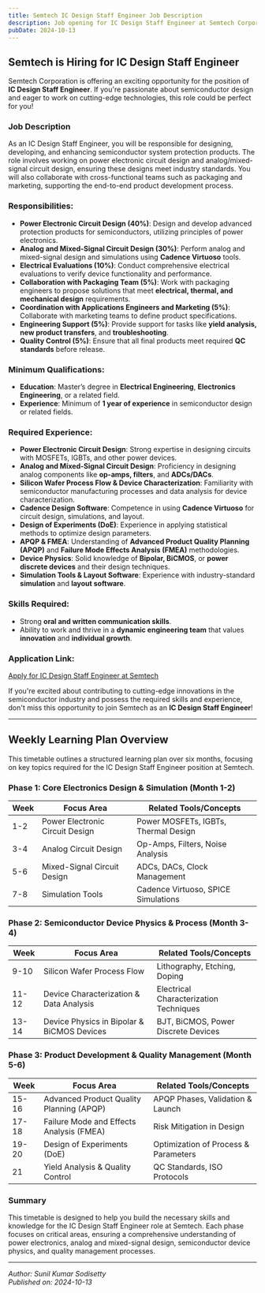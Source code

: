 ```yaml
---
title: Semtech IC Design Staff Engineer Job Description
description: Job opening for IC Design Staff Engineer at Semtech Corporation
pubDate: 2024-10-13
---
```


## Semtech is Hiring for IC Design Staff Engineer

Semtech Corporation is offering an exciting opportunity for the position of **IC Design Staff Engineer**. If you're passionate about semiconductor design and eager to work on cutting-edge technologies, this role could be perfect for you!

### **Job Description**

As an IC Design Staff Engineer, you will be responsible for designing, developing, and enhancing semiconductor system protection products. The role involves working on power electronic circuit design and analog/mixed-signal circuit design, ensuring these designs meet industry standards. You will also collaborate with cross-functional teams such as packaging and marketing, supporting the end-to-end product development process.

### **Responsibilities:**

- **Power Electronic Circuit Design (40%)**: Design and develop advanced protection products for semiconductors, utilizing principles of power electronics.
- **Analog and Mixed-Signal Circuit Design (30%)**: Perform analog and mixed-signal design and simulations using **Cadence Virtuoso** tools.
- **Electrical Evaluations (10%)**: Conduct comprehensive electrical evaluations to verify device functionality and performance.
- **Collaboration with Packaging Team (5%)**: Work with packaging engineers to propose solutions that meet **electrical, thermal, and mechanical design** requirements.
- **Coordination with Applications Engineers and Marketing (5%)**: Collaborate with marketing teams to define product specifications.
- **Engineering Support (5%)**: Provide support for tasks like **yield analysis, new product transfers**, and **troubleshooting**.
- **Quality Control (5%)**: Ensure that all final products meet required **QC standards** before release.

### **Minimum Qualifications:**

- **Education**: Master’s degree in **Electrical Engineering**, **Electronics Engineering**, or a related field.
- **Experience**: Minimum of **1 year of experience** in semiconductor design or related fields.

### **Required Experience:**

- **Power Electronic Circuit Design**: Strong expertise in designing circuits with MOSFETs, IGBTs, and other power devices.
- **Analog and Mixed-Signal Circuit Design**: Proficiency in designing analog components like **op-amps, filters**, and **ADCs/DACs**.
- **Silicon Wafer Process Flow & Device Characterization**: Familiarity with semiconductor manufacturing processes and data analysis for device characterization.
- **Cadence Design Software**: Competence in using **Cadence Virtuoso** for circuit design, simulations, and layout.
- **Design of Experiments (DoE)**: Experience in applying statistical methods to optimize design parameters.
- **APQP & FMEA**: Understanding of **Advanced Product Quality Planning (APQP)** and **Failure Mode Effects Analysis (FMEA)** methodologies.
- **Device Physics**: Solid knowledge of **Bipolar, BiCMOS**, or **power discrete devices** and their design techniques.
- **Simulation Tools & Layout Software**: Experience with industry-standard **simulation** and **layout software**.

### **Skills Required:**

- Strong **oral and written communication skills**.
- Ability to work and thrive in a **dynamic engineering team** that values **innovation** and **individual growth**.

### **Application Link:**
[Apply for IC Design Staff Engineer at Semtech](https://semtech.wd1.myworkdayjobs.com/SemtechCareers/job/IND---Hyderabad-India/Staff-Engineer--IC-Design_REQ2439)

If you're excited about contributing to cutting-edge innovations in the semiconductor industry and possess the required skills and experience, don't miss this opportunity to join Semtech as an **IC Design Staff Engineer**!

---

## Weekly Learning Plan Overview

This timetable outlines a structured learning plan over six months, focusing on key topics required for the IC Design Staff Engineer position at Semtech.

### **Phase 1: Core Electronics Design & Simulation (Month 1-2)**

| Week   | Focus Area                                 | Related Tools/Concepts                           |
|--------|--------------------------------------------|-------------------------------------------------|
| 1-2    | Power Electronic Circuit Design             | Power MOSFETs, IGBTs, Thermal Design            |
| 3-4    | Analog Circuit Design                       | Op-Amps, Filters, Noise Analysis                 |
| 5-6    | Mixed-Signal Circuit Design                 | ADCs, DACs, Clock Management                    |
| 7-8    | Simulation Tools                           | Cadence Virtuoso, SPICE Simulations              |

### **Phase 2: Semiconductor Device Physics & Process (Month 3-4)**

| Week   | Focus Area                                 | Related Tools/Concepts                           |
|--------|--------------------------------------------|-------------------------------------------------|
| 9-10   | Silicon Wafer Process Flow                 | Lithography, Etching, Doping                     |
| 11-12  | Device Characterization & Data Analysis     | Electrical Characterization Techniques            |
| 13-14  | Device Physics in Bipolar & BiCMOS Devices | BJT, BiCMOS, Power Discrete Devices              |

### **Phase 3: Product Development & Quality Management (Month 5-6)**

| Week   | Focus Area                                 | Related Tools/Concepts                           |
|--------|--------------------------------------------|-------------------------------------------------|
| 15-16  | Advanced Product Quality Planning (APQP)  | APQP Phases, Validation & Launch                  |
| 17-18  | Failure Mode and Effects Analysis (FMEA)   | Risk Mitigation in Design                         |
| 19-20  | Design of Experiments (DoE)                | Optimization of Process & Parameters              |
| 21     | Yield Analysis & Quality Control            | QC Standards, ISO Protocols                       |

### **Summary**

This timetable is designed to help you build the necessary skills and knowledge for the IC Design Staff Engineer role at Semtech. Each phase focuses on critical areas, ensuring a comprehensive understanding of power electronics, analog and mixed-signal design, semiconductor device physics, and quality management processes.

---

*Author: Sunil Kumar Sodisetty*  
*Published on: 2024-10-13*

